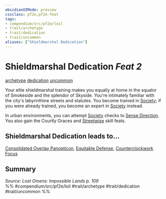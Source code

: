 ```yaml
---
obsidianUIMode: preview
cssclass: pf2e,pf2e-feat
tags:
- compendium/src/pf2e/loil
- trait/archetype
- trait/dedication
- trait/uncommon
aliases: ["Shieldmarshal Dedication"]
---
```

# Shieldmarshal Dedication  *Feat 2*  
[archetype](archetype.md "Archetype Feat Trait")  [dedication](dedication.md "Dedication Feat Trait")  [uncommon](uncommon.md "Uncommon Rarity Trait")  


Your elite shieldmarshal training makes you equally at home in the squalor of Smokeside and the splendor of Skyside. You're intimately familiar with the city's labyrinthine streets and statutes. You become trained in [Society](skills.md#Society); if you were already trained, you become an expert in [Society](skills.md#Society) instead.

In urban environments, you can attempt [Society](skills.md#Society) checks to [Sense Direction](sense-direction.md). You also gain the Courtly Graces and [Streetwise](streetwise.md) skill feats.

## Shieldmarshal Dedication leads to...

[Consolidated Overlay Panopticon](consolidated-overlay-panopticon-loil.md), [Equitable Defense](equitable-defense-loil.md), [Counterclockwork Focus](counterclockwork-focus-loil.md)

## Summary

*Source: Lost Omens: Impossible Lands p. 109*  
%% #compendium/src/pf2e/loil #trait/archetype #trait/dedication #trait/uncommon %%
